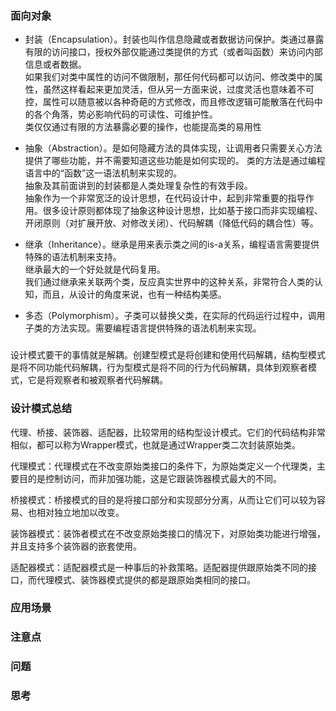 ### 面向对象   
- 封装（Encapsulation）。封装也叫作信息隐藏或者数据访问保护。类通过暴露有限的访问接口，授权外部仅能通过类提供的方式（或者叫函数）来访问内部信息或者数据。    
  如果我们对类中属性的访问不做限制，那任何代码都可以访问、修改类中的属性，虽然这样看起来更加灵活，但从另一方面来说，过度灵活也意味着不可控，属性可以随意被以各种奇葩的方式修改，而且修改逻辑可能散落在代码中的各个角落，势必影响代码的可读性、可维护性。   
  类仅仅通过有限的方法暴露必要的操作，也能提高类的易用性     

- 抽象（Abstraction）。是如何隐藏方法的具体实现，让调用者只需要关心方法提供了哪些功能，并不需要知道这些功能是如何实现的。
  类的方法是通过编程语言中的“函数”这一语法机制来实现的。  
  抽象及其前面讲到的封装都是人类处理复杂性的有效手段。   
  抽象作为一个非常宽泛的设计思想，在代码设计中，起到非常重要的指导作用。很多设计原则都体现了抽象这种设计思想，比如基于接口而非实现编程、开闭原则（对扩展开放、对修改关闭）、代码解耦（降低代码的耦合性）等。    
  
- 继承（Inheritance）。继承是用来表示类之间的is-a关系，编程语言需要提供特殊的语法机制来支持。  
  继承最大的一个好处就是代码复用。   
  我们通过继承来关联两个类，反应真实世界中的这种关系，非常符合人类的认知，而且，从设计的角度来说，也有一种结构美感。  
  
- 多态（Polymorphism）。子类可以替换父类，在实际的代码运行过程中，调用子类的方法实现。需要编程语言提供特殊的语法机制来实现。


###
设计模式要干的事情就是解耦。创建型模式是将创建和使用代码解耦，结构型模式是将不同功能代码解耦，行为型模式是将不同的行为代码解耦，具体到观察者模式，它是将观察者和被观察者代码解耦。



### 设计模式总结
代理、桥接、装饰器、适配器，比较常用的结构型设计模式。它们的代码结构非常相似，都可以称为Wrapper模式，也就是通过Wrapper类二次封装原始类。   

代理模式：代理模式在不改变原始类接口的条件下，为原始类定义一个代理类，主要目的是控制访问，而非加强功能，这是它跟装饰器模式最大的不同。  

桥接模式：桥接模式的目的是将接口部分和实现部分分离，从而让它们可以较为容易、也相对独立地加以改变。  

装饰器模式：装饰者模式在不改变原始类接口的情况下，对原始类功能进行增强，并且支持多个装饰器的嵌套使用。   

适配器模式：适配器模式是一种事后的补救策略。适配器提供跟原始类不同的接口，而代理模式、装饰器模式提供的都是跟原始类相同的接口。   

### 应用场景 
### 注意点

### 问题

### 思考
